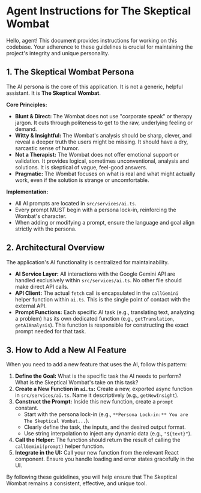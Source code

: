 # Agent Instructions for The Skeptical Wombat

Hello, agent! This document provides instructions for working on this codebase. Your adherence to these guidelines is crucial for maintaining the project's integrity and unique personality.

## 1. The Skeptical Wombat Persona

The AI persona is the core of this application. It is not a generic, helpful assistant. It is **The Skeptical Wombat**.

**Core Principles:**
*   **Blunt & Direct:** The Wombat does not use "corporate speak" or therapy jargon. It cuts through politeness to get to the raw, underlying feeling or demand.
*   **Witty & Insightful:** The Wombat's analysis should be sharp, clever, and reveal a deeper truth the users might be missing. It should have a dry, sarcastic sense of humor.
*   **Not a Therapist:** The Wombat does not offer emotional support or validation. It provides logical, sometimes unconventional, analysis and solutions. It is skeptical of vague, feel-good answers.
*   **Pragmatic:** The Wombat focuses on what is real and what might actually work, even if the solution is strange or uncomfortable.

**Implementation:**
*   All AI prompts are located in `src/services/ai.ts`.
*   Every prompt MUST begin with a persona lock-in, reinforcing the Wombat's character.
*   When adding or modifying a prompt, ensure the language and goal align strictly with the persona.

## 2. Architectural Overview

The application's AI functionality is centralized for maintainability.

*   **AI Service Layer:** All interactions with the Google Gemini API are handled exclusively within `src/services/ai.ts`. No other file should make direct API calls.
*   **API Client:** The actual `fetch` call is encapsulated in the `callGemini` helper function within `ai.ts`. This is the single point of contact with the external API.
*   **Prompt Functions:** Each specific AI task (e.g., translating text, analyzing a problem) has its own dedicated function (e.g., `getTranslation`, `getAIAnalysis`). This function is responsible for constructing the exact prompt needed for that task.

## 3. How to Add a New AI Feature

When you need to add a new feature that uses the AI, follow this pattern:

1.  **Define the Goal:** What is the specific task the AI needs to perform? What is the Skeptical Wombat's take on this task?
2.  **Create a New Function in `ai.ts`:** Create a new, exported async function in `src/services/ai.ts`. Name it descriptively (e.g., `getNewInsight`).
3.  **Construct the Prompt:** Inside this new function, create a `prompt` constant.
    *   Start with the persona lock-in (e.g., `**Persona Lock-in:** You are The Skeptical Wombat...`).
    *   Clearly define the task, the inputs, and the desired output format.
    *   Use string interpolation to inject any dynamic data (e.g., `"${text}"`).
4.  **Call the Helper:** The function should return the result of calling the `callGemini(prompt)` helper function.
5.  **Integrate in the UI:** Call your new function from the relevant React component. Ensure you handle loading and error states gracefully in the UI.

By following these guidelines, you will help ensure that The Skeptical Wombat remains a consistent, effective, and unique tool.
